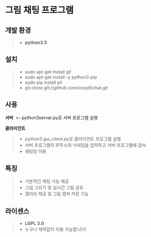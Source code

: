 그림 채팅 프로그램
================




개발 환경 
--------
  >- **python3.5**

설치
---
 > - sudo apt-get install git  
 > - sudo apt-get install -y python3-pip 
 > - sudo pip install pil 
 > - git clone git://github.com/ossp9/chat.git
  
사용
---
**서버**
  >- python3server.py로 서버 프로그램 실행
  
**클라이언트**
  >- python3 gui_client.py로 클라이언트 프로그램 실행
  >- 서버 프로그램의 IP주소와 닉네임을 입력하고 서버 프로그램에 접속
  >- 채팅방 이용

특징
---
  >- 기본적인 채팅 기능 제공
  >- 그림 그리기 및 실시간 그림 공유
  >- 갤러리 제공 및 그림 캡쳐 저장 기능


라이센스 
--------
 >- **LGPL 3.0**
 >- 누구나 제약없이 이용 가능합니다!
    
    









